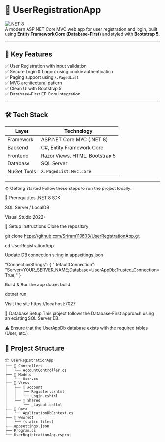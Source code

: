 # 👤 UserRegistrationApp

[![.NET 8](https://img.shields.io/badge/.NET-8.0-purple?logo=dotnet)](https://dotnet.microsoft.com/en-us/download/dotnet/8.0)  
A modern ASP.NET Core MVC web app for user registration and login, built using **Entity Framework Core (Database-First)** and styled with **Bootstrap 5**.

---

## 🚀 Key Features

✅ User Registration with input validation  
✅ Secure Login & Logout using cookie authentication  
✅ Paging support using `X.PagedList`  
✅ MVC architectural pattern  
✅ Clean UI with Bootstrap 5  
✅ Database-First EF Core integration  

---

## 🛠️ Tech Stack

| Layer       | Technology                    |
|-------------|-------------------------------|
| Framework   | ASP.NET Core MVC (.NET 8)     |
| Backend     | C#, Entity Framework Core     |
| Frontend    | Razor Views, HTML, Bootstrap 5|
| Database    | SQL Server                    |
| NuGet Tools | `X.PagedList.Mvc.Core`        |

---

⚙️ Getting Started
Follow these steps to run the project locally:

🧱 Prerequisites
.NET 8 SDK

SQL Server / LocalDB

Visual Studio 2022+

🔧 Setup Instructions
Clone the repository

git clone https://github.com/Sriram110603/UserRegistrationApp.git

cd UserRegistrationApp


Update DB connection string in appsettings.json



"ConnectionStrings": {
  "DefaultConnection": "Server=YOUR_SERVER_NAME;Database=UserAppDb;Trusted_Connection=True;"
}


Build & Run the app
dotnet build


dotnet run

Visit the site
https://localhost:7027


🧪 Database Setup
This project follows the Database-First approach using an existing SQL Server DB.


⚠️ Ensure that the UserAppDb database exists with the required tables (User, etc.).

## 📁 Project Structure

```plaintext
📦 UserRegistrationApp
├── 📂 Controllers
│   └── AccountController.cs
├── 📂 Models
│   └── User.cs
├── 📂 Views
│   ├── 📂 Account
│   │   ├── Register.cshtml
│   │   └── Login.cshtml
│   └── 📂 Shared
│       └── _Layout.cshtml
├── 📂 Data
│   └── ApplicationDbContext.cs
├── 📂 wwwroot
│   └── (static files)
├── appsettings.json
├── Program.cs
└── UserRegistrationApp.csproj
